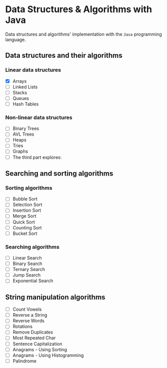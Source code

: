# Data Structures & Algorithms with Java

Data structures and algorithms' implementation with the `Java` programming language.

## Data structures and their algorithms

### Linear data structures

- [x] Arrays
- [ ] Linked Lists
- [ ] Stacks
- [ ] Queues
- [ ] Hash Tables

### Non-linear data structures

- [ ] Binary Trees
- [ ] AVL Trees
- [ ] Heaps
- [ ] Tries
- [ ] Graphs
- [ ] The third part explores:

## Searching and sorting algorithms

### Sorting algorithms

- [ ] Bubble Sort
- [ ] Selection Sort
- [ ] Insertion Sort
- [ ] Merge Sort
- [ ] Quick Sort
- [ ] Counting Sort
- [ ] Bucket Sort

### Searching algorithms

- [ ] Linear Search
- [ ] Binary Search
- [ ] Ternary Search
- [ ] Jump Search
- [ ] Exponential Search

## String manipulation algorithms

- [ ] Count Vowels
- [ ] Reverse a String
- [ ] Reverse Words
- [ ] Rotations
- [ ] Remove Duplicates
- [ ] Most Repeated Char
- [ ] Sentence Capitalization
- [ ] Anagrams - Using Sorting
- [ ] Anagrams - Using Histogramming
- [ ] Palindrome

